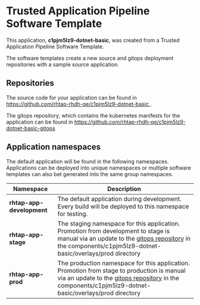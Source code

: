 # Trusted Application Pipeline Software Template

This application, **c1pjm5lz9-dotnet-basic**, was created from a Trusted Application Pipeline Software Template.

The software templates create a new source and gitops deployment repositories with a sample source application. 

## Repositories

The source code for your application can be found in [https://github.com/rhtap-rhdh-qe/c1pjm5lz9-dotnet-basic ](https://github.com/rhtap-rhdh-qe/c1pjm5lz9-dotnet-basic ).
 
The gitops repository, which contains the kubernetes manifests for the application can be found in 
[https://github.com/rhtap-rhdh-qe/c1pjm5lz9-dotnet-basic-gitops ](https://github.com/rhtap-rhdh-qe/c1pjm5lz9-dotnet-basic-gitops ) 

## Application namespaces 

The default application will be found in the following namespaces. Applications can be deployed into unique namespaces or multiple software templates can also bet generated into the same group namespaces.  

|  Namespace   |  Description   |  
| -------- | -------- |   
| **rhtap-app-development** | The default application during development. Every build will be deployed to this namespace for testing. | 
| **rhtap-app-stage** | The staging namespace for this application. Promotion from development to stage is manual via an update to the [gitops repository](https://github.com/rhtap-rhdh-qe/c1pjm5lz9-dotnet-basic-gitops ) in the components/c1pjm5lz9-dotnet-basic/overlays/prod directory |  
| **rhtap-app-prod** | The production namespace for this application. Promotion from stage to production is manual via an update to the [gitops repository](https://github.com/rhtap-rhdh-qe/c1pjm5lz9-dotnet-basic-gitops ) in the components/c1pjm5lz9-dotnet-basic/overlays/prod directory | 
